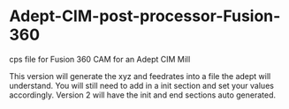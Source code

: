 # Adept-CIM-post-processor-Fusion-360
cps file for Fusion 360 CAM for an Adept CIM Mill

This version will generate the xyz and feedrates into a file the adept will understand. You will still need to add in a init section and set your values accordingly.
Version 2 will have the init and end sections auto generated.
